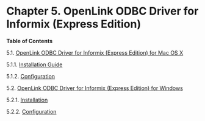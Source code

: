 <div id="ee_EEInformix" class="chapter">

<div class="titlepage">

<div>

<div>

# Chapter 5. OpenLink ODBC Driver for Informix (Express Edition)

</div>

</div>

</div>

<div class="toc">

**Table of Contents**

<span class="sect1">5.1. [OpenLink ODBC Driver for Informix (Express
Edition) for Mac OS X](eeinformixmac.html)</span>

<span class="sect2">5.1.1. [Installation
Guide](eeinformixmac.html#eeinfmacinstall)</span>

<span class="sect2">5.1.2.
[Configuration](eeinformixmac.html#eeinfmacconf)</span>

<span class="sect1">5.2. [OpenLink ODBC Driver for Informix (Express
Edition) for Windows](eeinformixwin.html)</span>

<span class="sect2">5.2.1.
[Installation](eeinformixwin.html#eeinformixwininst)</span>

<span class="sect2">5.2.2.
[Configuration](eeinformixwin.html#eeinformixwinconf)</span>

</div>

</div>
